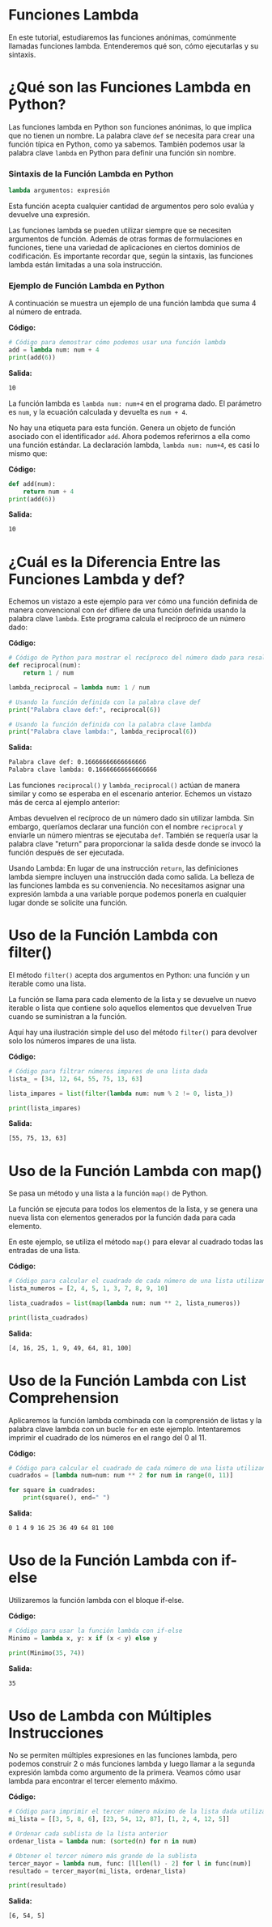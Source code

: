 # Funciones Lambda

En este tutorial, estudiaremos las funciones anónimas, comúnmente llamadas funciones lambda. Entenderemos qué son, cómo ejecutarlas y su sintaxis.

# ¿Qué son las Funciones Lambda en Python?

Las funciones lambda en Python son funciones anónimas, lo que implica que no tienen un nombre. La palabra clave `def` se necesita para crear una función típica en Python, como ya sabemos. También podemos usar la palabra clave `lambda` en Python para definir una función sin nombre.

### Sintaxis de la Función Lambda en Python

```python
lambda argumentos: expresión
```

Esta función acepta cualquier cantidad de argumentos pero solo evalúa y devuelve una expresión.

Las funciones lambda se pueden utilizar siempre que se necesiten argumentos de función. Además de otras formas de formulaciones en funciones, tiene una variedad de aplicaciones en ciertos dominios de codificación. Es importante recordar que, según la sintaxis, las funciones lambda están limitadas a una sola instrucción.

### Ejemplo de Función Lambda en Python

A continuación se muestra un ejemplo de una función lambda que suma 4 al número de entrada.

**Código:**

```python
# Código para demostrar cómo podemos usar una función lambda
add = lambda num: num + 4
print(add(6))
```

**Salida:**

```bash
10
```

La función lambda es `lambda num: num+4` en el programa dado. El parámetro es `num`, y la ecuación calculada y devuelta es `num + 4`.

No hay una etiqueta para esta función. Genera un objeto de función asociado con el identificador `add`. Ahora podemos referirnos a ella como una función estándar. La declaración lambda, `lambda num: num+4`, es casi lo mismo que:

**Código:**

```python
def add(num):
	return num + 4
print(add(6))
```

**Salida:**

```bash
10
```

# ¿Cuál es la Diferencia Entre las Funciones Lambda y def?

Echemos un vistazo a este ejemplo para ver cómo una función definida de manera convencional con `def` difiere de una función definida usando la palabra clave `lambda`. Este programa calcula el recíproco de un número dado:

**Código:**

```python
# Código de Python para mostrar el recíproco del número dado para resaltar la diferencia entre def() y lambda().
def reciprocal(num):
	return 1 / num

lambda_reciprocal = lambda num: 1 / num

# Usando la función definida con la palabra clave def
print("Palabra clave def:", reciprocal(6))

# Usando la función definida con la palabra clave lambda
print("Palabra clave lambda:", lambda_reciprocal(6))
```

**Salida:**

```bash
Palabra clave def: 0.16666666666666666
Palabra clave lambda: 0.16666666666666666
```

Las funciones `reciprocal()` y `lambda_reciprocal()` actúan de manera similar y como se esperaba en el escenario anterior. Echemos un vistazo más de cerca al ejemplo anterior:

Ambas devuelven el recíproco de un número dado sin utilizar lambda. Sin embargo, queríamos declarar una función con el nombre `reciprocal` y enviarle un número mientras se ejecutaba `def`. También se requería usar la palabra clave "return" para proporcionar la salida desde donde se invocó la función después de ser ejecutada.

Usando Lambda: En lugar de una instrucción `return`, las definiciones lambda siempre incluyen una instrucción dada como salida. La belleza de las funciones lambda es su conveniencia. No necesitamos asignar una expresión lambda a una variable porque podemos ponerla en cualquier lugar donde se solicite una función.

# Uso de la Función Lambda con filter()

El método `filter()` acepta dos argumentos en Python: una función y un iterable como una lista.

La función se llama para cada elemento de la lista y se devuelve un nuevo iterable o lista que contiene solo aquellos elementos que devuelven True cuando se suministran a la función.

Aquí hay una ilustración simple del uso del método `filter()` para devolver solo los números impares de una lista.

**Código:**

```python
# Código para filtrar números impares de una lista dada
lista_ = [34, 12, 64, 55, 75, 13, 63]

lista_impares = list(filter(lambda num: num % 2 != 0, lista_))

print(lista_impares)
```

**Salida:**

```bash
[55, 75, 13, 63]
```

# Uso de la Función Lambda con map()

Se pasa un método y una lista a la función `map()` de Python.

La función se ejecuta para todos los elementos de la lista, y se genera una nueva lista con elementos generados por la función dada para cada elemento.

En este ejemplo, se utiliza el método `map()` para elevar al cuadrado todas las entradas de una lista.

**Código:**

```python
# Código para calcular el cuadrado de cada número de una lista utilizando la función "map()"
lista_numeros = [2, 4, 5, 1, 3, 7, 8, 9, 10]

lista_cuadrados = list(map(lambda num: num ** 2, lista_numeros))

print(lista_cuadrados)
```

**Salida:**

```bash
[4, 16, 25, 1, 9, 49, 64, 81, 100]
```

# Uso de la Función Lambda con List Comprehension

Aplicaremos la función lambda combinada con la comprensión de listas y la palabra clave lambda con un bucle `for` en este ejemplo. Intentaremos imprimir el cuadrado de los números en el rango del 0 al 11.

**Código:**

```python
# Código para calcular el cuadrado de cada número de una lista utilizando la comprensión de listas
cuadrados = [lambda num=num: num ** 2 for num in range(0, 11)]

for square in cuadrados:
	print(square(), end=" ")
```

**Salida:**

```bash
0 1 4 9 16 25 36 49 64 81 100
```

# Uso de la Función Lambda con if-else

Utilizaremos la función lambda con el bloque if-else.

**Código:**

```python
# Código para usar la función lambda con if-else
Minimo = lambda x, y: x if (x < y) else y

print(Minimo(35, 74))
```

**Salida:**

```bash
35
```

# Uso de Lambda con Múltiples Instrucciones

No se permiten múltiples expresiones en las funciones lambda, pero podemos construir 2 o más funciones lambda y luego llamar a la segunda expresión lambda como argumento de la primera. Veamos cómo usar lambda para encontrar el tercer elemento máximo.

**Código:**

```python
# Código para imprimir el tercer número máximo de la lista dada utilizando la función lambda
mi_lista = [[3, 5, 8, 6], [23, 54, 12, 87], [1, 2, 4, 12, 5]]

# Ordenar cada sublista de la lista anterior
ordenar_lista = lambda num: (sorted(n) for n in num)

# Obtener el tercer número más grande de la sublista
tercer_mayor = lambda num, func: [l[len(l) - 2] for l in func(num)]
resultado = tercer_mayor(mi_lista, ordenar_lista)

print(resultado)
```

**Salida:**

```bash
[6, 54, 5]
```
